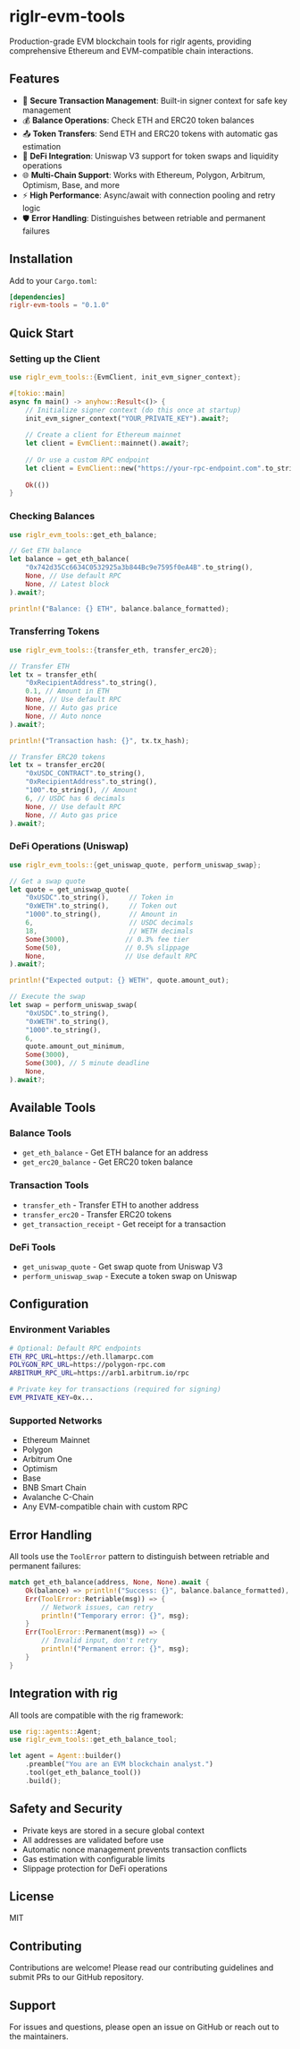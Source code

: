 # riglr-evm-tools

Production-grade EVM blockchain tools for riglr agents, providing comprehensive Ethereum and EVM-compatible chain interactions.

## Features

- 🔐 **Secure Transaction Management**: Built-in signer context for safe key management
- 💰 **Balance Operations**: Check ETH and ERC20 token balances
- 📤 **Token Transfers**: Send ETH and ERC20 tokens with automatic gas estimation
- 🔄 **DeFi Integration**: Uniswap V3 support for token swaps and liquidity operations
- 🌐 **Multi-Chain Support**: Works with Ethereum, Polygon, Arbitrum, Optimism, Base, and more
- ⚡ **High Performance**: Async/await with connection pooling and retry logic
- 🛡️ **Error Handling**: Distinguishes between retriable and permanent failures

## Installation

Add to your `Cargo.toml`:

```toml
[dependencies]
riglr-evm-tools = "0.1.0"
```

## Quick Start

### Setting up the Client

```rust
use riglr_evm_tools::{EvmClient, init_evm_signer_context};

#[tokio::main]
async fn main() -> anyhow::Result<()> {
    // Initialize signer context (do this once at startup)
    init_evm_signer_context("YOUR_PRIVATE_KEY").await?;
    
    // Create a client for Ethereum mainnet
    let client = EvmClient::mainnet().await?;
    
    // Or use a custom RPC endpoint
    let client = EvmClient::new("https://your-rpc-endpoint.com".to_string()).await?;
    
    Ok(())
}
```

### Checking Balances

```rust
use riglr_evm_tools::get_eth_balance;

// Get ETH balance
let balance = get_eth_balance(
    "0x742d35Cc6634C0532925a3b844Bc9e7595f0eA4B".to_string(),
    None, // Use default RPC
    None, // Latest block
).await?;

println!("Balance: {} ETH", balance.balance_formatted);
```

### Transferring Tokens

```rust
use riglr_evm_tools::{transfer_eth, transfer_erc20};

// Transfer ETH
let tx = transfer_eth(
    "0xRecipientAddress".to_string(),
    0.1, // Amount in ETH
    None, // Use default RPC
    None, // Auto gas price
    None, // Auto nonce
).await?;

println!("Transaction hash: {}", tx.tx_hash);

// Transfer ERC20 tokens
let tx = transfer_erc20(
    "0xUSDC_CONTRACT".to_string(),
    "0xRecipientAddress".to_string(),
    "100".to_string(), // Amount
    6, // USDC has 6 decimals
    None, // Use default RPC
    None, // Auto gas price
).await?;
```

### DeFi Operations (Uniswap)

```rust
use riglr_evm_tools::{get_uniswap_quote, perform_uniswap_swap};

// Get a swap quote
let quote = get_uniswap_quote(
    "0xUSDC".to_string(),     // Token in
    "0xWETH".to_string(),     // Token out
    "1000".to_string(),       // Amount in
    6,                        // USDC decimals
    18,                       // WETH decimals
    Some(3000),              // 0.3% fee tier
    Some(50),                // 0.5% slippage
    None,                    // Use default RPC
).await?;

println!("Expected output: {} WETH", quote.amount_out);

// Execute the swap
let swap = perform_uniswap_swap(
    "0xUSDC".to_string(),
    "0xWETH".to_string(),
    "1000".to_string(),
    6,
    quote.amount_out_minimum,
    Some(3000),
    Some(300), // 5 minute deadline
    None,
).await?;
```

## Available Tools

### Balance Tools
- `get_eth_balance` - Get ETH balance for an address
- `get_erc20_balance` - Get ERC20 token balance

### Transaction Tools
- `transfer_eth` - Transfer ETH to another address
- `transfer_erc20` - Transfer ERC20 tokens
- `get_transaction_receipt` - Get receipt for a transaction

### DeFi Tools
- `get_uniswap_quote` - Get swap quote from Uniswap V3
- `perform_uniswap_swap` - Execute a token swap on Uniswap

## Configuration

### Environment Variables

```bash
# Optional: Default RPC endpoints
ETH_RPC_URL=https://eth.llamarpc.com
POLYGON_RPC_URL=https://polygon-rpc.com
ARBITRUM_RPC_URL=https://arb1.arbitrum.io/rpc

# Private key for transactions (required for signing)
EVM_PRIVATE_KEY=0x...
```

### Supported Networks

- Ethereum Mainnet
- Polygon
- Arbitrum One
- Optimism
- Base
- BNB Smart Chain
- Avalanche C-Chain
- Any EVM-compatible chain with custom RPC

## Error Handling

All tools use the `ToolError` pattern to distinguish between retriable and permanent failures:

```rust
match get_eth_balance(address, None, None).await {
    Ok(balance) => println!("Success: {}", balance.balance_formatted),
    Err(ToolError::Retriable(msg)) => {
        // Network issues, can retry
        println!("Temporary error: {}", msg);
    }
    Err(ToolError::Permanent(msg)) => {
        // Invalid input, don't retry
        println!("Permanent error: {}", msg);
    }
}
```

## Integration with rig

All tools are compatible with the rig framework:

```rust
use rig::agents::Agent;
use riglr_evm_tools::get_eth_balance_tool;

let agent = Agent::builder()
    .preamble("You are an EVM blockchain analyst.")
    .tool(get_eth_balance_tool())
    .build();
```

## Safety and Security

- Private keys are stored in a secure global context
- All addresses are validated before use
- Automatic nonce management prevents transaction conflicts
- Gas estimation with configurable limits
- Slippage protection for DeFi operations

## License

MIT

## Contributing

Contributions are welcome! Please read our contributing guidelines and submit PRs to our GitHub repository.

## Support

For issues and questions, please open an issue on GitHub or reach out to the maintainers.